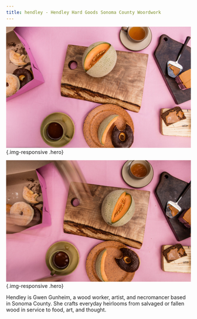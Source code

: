 ```yaml
---
title: hendley - Hendley Hard Goods Sonoma County Woordwork
---
```


![](/img/Hendley_May2016_MG_1889-XL.jpg){.img-responsive .hero}


![](/img/action.jpg){.img-responsive .hero}

Hendley is Gwen Gunheim, a wood worker, artist, and necromancer based in Sonoma County. She crafts everyday heirlooms from salvaged or fallen wood in service to food, art, and thought.


